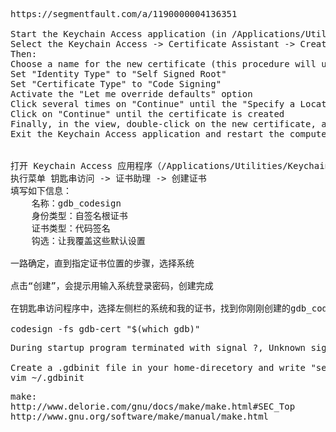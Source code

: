 <pre>
https://segmentfault.com/a/1190000004136351

Start the Keychain Access application (in /Applications/Utilities/Keychain Access.app)  
Select the Keychain Access -> Certificate Assistant -> Create a Certificate... menu  
Then:  
Choose a name for the new certificate (this procedure will use "gdb-cert" as an example)  
Set "Identity Type" to "Self Signed Root"  
Set "Certificate Type" to "Code Signing"  
Activate the "Let me override defaults" option  
Click several times on "Continue" until the "Specify a Location For The Certificate" screen appears, then set "Keychain" to "System"  
Click on "Continue" until the certificate is created  
Finally, in the view, double-click on the new certificate, and set "When using this certificate" to "Always Trust"  
Exit the Keychain Access application and restart the computer (this is unfortunately required)  


打开 Keychain Access 应用程序（/Applications/Utilities/Keychain Access.app）
执行菜单 钥匙串访问 -> 证书助理 -> 创建证书
填写如下信息：
	名称：gdb_codesign
	身份类型：自签名根证书
	证书类型：代码签名
	钩选：让我覆盖这些默认设置

一路确定，直到指定证书位置的步骤，选择系统

点击“创建”，会提示用输入系统登录密码，创建完成

在钥匙串访问程序中，选择左侧栏的系统和我的证书，找到你刚刚创建的gdb_codesign证书并双击打开证书信息窗口，展开信任项，设置使用此证书时：为始终信任。

codesign -fs gdb-cert "$(which gdb)"
</pre>

<pre>
During startup program terminated with signal ?, Unknown signal

Create a .gdbinit file in your home-direcetory and write "set startup-with-shell off" in it.
vim ~/.gdbinit
</pre>

<pre>
make:
http://www.delorie.com/gnu/docs/make/make.html#SEC_Top
http://www.gnu.org/software/make/manual/make.html
</pre>
